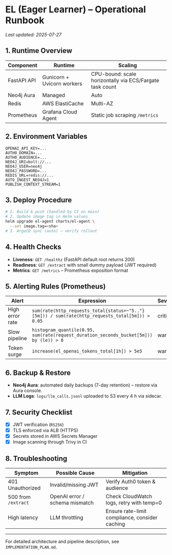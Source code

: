 # EL (Eager Learner) – Operational Runbook

_Last updated: 2025-07-27_

## 1. Runtime Overview

| Component | Runtime | Scaling |
|-----------|---------|---------|
| FastAPI API | Gunicorn + Uvicorn workers | CPU-bound: scale horizontally via ECS/Fargate task count |
| Neo4j Aura | Managed | Auto |
| Redis | AWS ElastiCache | Multi-AZ |
| Prometheus | Grafana Cloud Agent | Static job scraping `/metrics` |

## 2. Environment Variables

```
OPENAI_API_KEY=...
AUTH0_DOMAIN=...
AUTH0_AUDIENCE=...
NEO4J_URI=bolt://...
NEO4J_USER=neo4j
NEO4J_PASSWORD=...
REDIS_URL=redis://...
AUTO_INGEST_NEO4J=1
PUBLISH_CONTEXT_STREAM=1
```

## 3. Deploy Procedure

```bash
# 1. Build & push (handled by CI on main)
# 2. Update image tag in Helm values
helm upgrade el-agent charts/el-agent \
  --set image.tag=<sha>
# 3. ArgoCD sync (auto) – verify rollout
```

## 4. Health Checks

* **Liveness**: `GET /healthz` (FastAPI default root returns 200)  
* **Readiness**: `GET /extract` with small dummy payload (JWT required)
* **Metrics**: `GET /metrics` – Prometheus exposition format

## 5. Alerting Rules (Prometheus)

| Alert | Expression | Severity |
|-------|------------|----------|
| High error rate | `sum(rate(http_requests_total{status=~"5.."}[5m])) / sum(rate(http_requests_total[5m])) > 0.05` | critical |
| Slow pipeline | `histogram_quantile(0.95, sum(rate(request_duration_seconds_bucket[5m])) by (le)) > 8` | warning |
| Token surge | `increase(el_openai_tokens_total[1h]) > 5e5` | warning |

## 6. Backup & Restore

* **Neo4j Aura**: automated daily backups (7-day retention) – restore via Aura console.  
* **LLM Logs**: `logs/llm_calls.jsonl` uploaded to S3 every 4 h via sidecar.

## 7. Security Checklist

- [x] JWT verification (`RS256`)  
- [x] TLS enforced via ALB (HTTPS)  
- [x] Secrets stored in AWS Secrets Manager  
- [x] Image scanning through Trivy in CI

## 8. Troubleshooting

| Symptom | Possible Cause | Mitigation |
|---------|----------------|-----------|
| 401 Unauthorized | Invalid/missing JWT | Verify Auth0 token & audience |
| 500 from `/extract` | OpenAI error / schema mismatch | Check CloudWatch logs, retry with temp=0 |
| High latency | LLM throttling | Ensure rate-limit compliance, consider caching |

---

For detailed architecture and pipeline description, see `IMPLEMENTATION_PLAN.md`. 